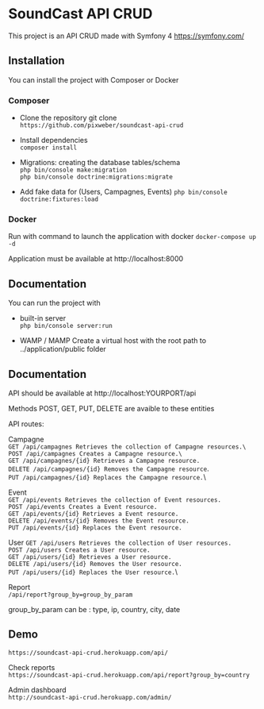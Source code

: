 # SoundCast API CRUD

This project is an API CRUD made with Symfony 4 https://symfony.com/ 

## Installation

You can install the project with Composer or Docker

### Composer
- Clone the repository git clone\
`https://github.com/pixweber/soundcast-api-crud`

- Install dependencies\
`composer install`

- Migrations: creating the database tables/schema\
`php bin/console make:migration` \
`php bin/console doctrine:migrations:migrate`

- Add fake data for (Users, Campagnes, Events)
`php bin/console doctrine:fixtures:load` 

### Docker
Run with command to launch the application with docker
`docker-compose up -d`

Application must be available at http://localhost:8000


## Documentation
You can run the project with 

- built-in server\
`php bin/console server:run`

- WAMP / MAMP
Create a virtual host with the root path to ../application/public folder

## Documentation
API should be available at http://localhost:YOURPORT/api

Methods POST, GET, PUT, DELETE are avaible to these entities

API routes:

Campagne\
`GET /api/campagnes Retrieves the collection of Campagne resources.\`\
`POST /api/campagnes Creates a Campagne resource.\`\
`GET /api/campagnes/{id} Retrieves a Campagne resource.`\
`DELETE /api/campagnes/{id} Removes the Campagne resource`.\
`PUT /api/campagnes/{id} Replaces the Campagne resource.`\

Event\
`GET /api/events Retrieves the collection of Event resources.`\
`POST /api/events Creates a Event resource.`\
`GET /api/events/{id} Retrieves a Event resource.`\
`DELETE /api/events/{id} Removes the Event resource.`\
`PUT /api/events/{id} Replaces the Event resource.`

User
`GET /api/users Retrieves the collection of User resources.`\
`POST /api/users Creates a User resource.`\
`GET /api/users/{id} Retrieves a User resource.`\
`DELETE /api/users/{id} Removes the User resource.`\
`PUT /api/users/{id} Replaces the User resource.`\

Report\
`/api/report?group_by=group_by_param`

group_by_param can be : type, ip, country, city, date 

## Demo
`https://soundcast-api-crud.herokuapp.com/api/`

Check reports\
`https://soundcast-api-crud.herokuapp.com/api/report?group_by=country`

Admin dashboard\
`http://soundcast-api-crud.herokuapp.com/admin/`